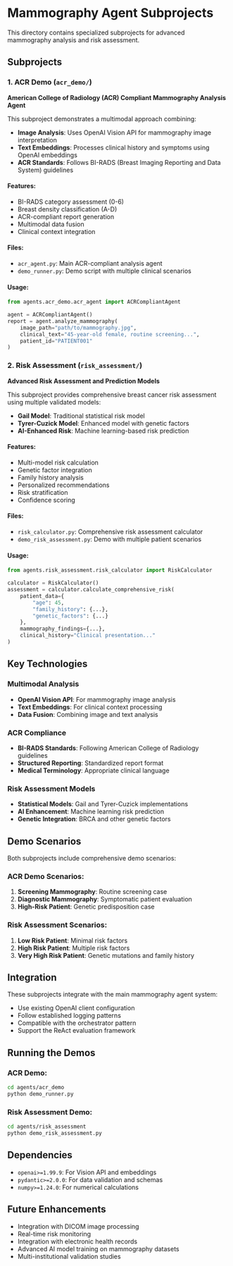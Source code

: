 # Mammography Agent Subprojects

This directory contains specialized subprojects for advanced mammography analysis and risk assessment.

## Subprojects

### 1. ACR Demo (`acr_demo/`)

**American College of Radiology (ACR) Compliant Mammography Analysis Agent**

This subproject demonstrates a multimodal approach combining:
- **Image Analysis**: Uses OpenAI Vision API for mammography image interpretation
- **Text Embeddings**: Processes clinical history and symptoms using OpenAI embeddings
- **ACR Standards**: Follows BI-RADS (Breast Imaging Reporting and Data System) guidelines

#### Features:
- BI-RADS category assessment (0-6)
- Breast density classification (A-D)
- ACR-compliant report generation
- Multimodal data fusion
- Clinical context integration

#### Files:
- `acr_agent.py`: Main ACR-compliant analysis agent
- `demo_runner.py`: Demo script with multiple clinical scenarios

#### Usage:
```python
from agents.acr_demo.acr_agent import ACRCompliantAgent

agent = ACRCompliantAgent()
report = agent.analyze_mammography(
    image_path="path/to/mammography.jpg",
    clinical_text="45-year-old female, routine screening...",
    patient_id="PATIENT001"
)
```

### 2. Risk Assessment (`risk_assessment/`)

**Advanced Risk Assessment and Prediction Models**

This subproject provides comprehensive breast cancer risk assessment using multiple validated models:
- **Gail Model**: Traditional statistical risk model
- **Tyrer-Cuzick Model**: Enhanced model with genetic factors
- **AI-Enhanced Risk**: Machine learning-based risk prediction

#### Features:
- Multi-model risk calculation
- Genetic factor integration
- Family history analysis
- Personalized recommendations
- Risk stratification
- Confidence scoring

#### Files:
- `risk_calculator.py`: Comprehensive risk assessment calculator
- `demo_risk_assessment.py`: Demo with multiple patient scenarios

#### Usage:
```python
from agents.risk_assessment.risk_calculator import RiskCalculator

calculator = RiskCalculator()
assessment = calculator.calculate_comprehensive_risk(
    patient_data={
        "age": 45,
        "family_history": {...},
        "genetic_factors": {...}
    },
    mammography_findings={...},
    clinical_history="Clinical presentation..."
)
```

## Key Technologies

### Multimodal Analysis
- **OpenAI Vision API**: For mammography image analysis
- **Text Embeddings**: For clinical context processing
- **Data Fusion**: Combining image and text analysis

### ACR Compliance
- **BI-RADS Standards**: Following American College of Radiology guidelines
- **Structured Reporting**: Standardized report format
- **Medical Terminology**: Appropriate clinical language

### Risk Assessment Models
- **Statistical Models**: Gail and Tyrer-Cuzick implementations
- **AI Enhancement**: Machine learning risk prediction
- **Genetic Integration**: BRCA and other genetic factors

## Demo Scenarios

Both subprojects include comprehensive demo scenarios:

### ACR Demo Scenarios:
1. **Screening Mammography**: Routine screening case
2. **Diagnostic Mammography**: Symptomatic patient evaluation
3. **High-Risk Patient**: Genetic predisposition case

### Risk Assessment Scenarios:
1. **Low Risk Patient**: Minimal risk factors
2. **High Risk Patient**: Multiple risk factors
3. **Very High Risk Patient**: Genetic mutations and family history

## Integration

These subprojects integrate with the main mammography agent system:
- Use existing OpenAI client configuration
- Follow established logging patterns
- Compatible with the orchestrator pattern
- Support the ReAct evaluation framework

## Running the Demos

### ACR Demo:
```bash
cd agents/acr_demo
python demo_runner.py
```

### Risk Assessment Demo:
```bash
cd agents/risk_assessment
python demo_risk_assessment.py
```

## Dependencies

- `openai>=1.99.9`: For Vision API and embeddings
- `pydantic>=2.0.0`: For data validation and schemas
- `numpy>=1.24.0`: For numerical calculations

## Future Enhancements

- Integration with DICOM image processing
- Real-time risk monitoring
- Integration with electronic health records
- Advanced AI model training on mammography datasets
- Multi-institutional validation studies

